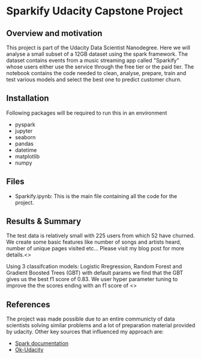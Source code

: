 # Sparkify Udacity Capstone Project

## Overview and motivation
This project is part of the Udacity Data Scientist Nanodegree. Here we will analyse a small subset of a 12GB dataset using the spark framework. 
The dataset contains events from a music streaming app called "Sparkify" whose users either use the service through the free tier or the paid tier.
The notebook contains the code needed to clean, analyse, prepare, train and test various models and select the best one to predict customer churn.

## Installation
Following packages will be required to run this in an environment
  - pyspark
  - jupyter
  - seaborn
  - pandas
  - datetime
  - matplotlib
  - numpy
  
## Files
  - Sparkify.ipynb: This is the main file containing all the code for the project.
  
## Results & Summary
The test data is relatively small with 225 users from which 52 have churned. We create some basic features like number of songs and artists heard, 
number of unique pages visited etc... Please visit my blog post for more details.<>

Using 3 classifcation models: Logistic Rregression, Random Forest and Gradient Boosted Trees (GBT) with default params we find that the GBT gives us the best f1
score of 0.83. We user hyper parameter tuning to improve the the scores ending with an f1 score of <>

## References
The project was made possible due to an entire communicty of data scientists solving similar problems and a lot of preparation material provided by udacity.
Other key sources that influenced my approach are:
  - [Spark documentation](https://spark.apache.org/docs/latest/index.html)
  - [Ok-Udacity](https://github.com/ok-udacity/sparkify/blob/master/Sparkify.ipynb)


